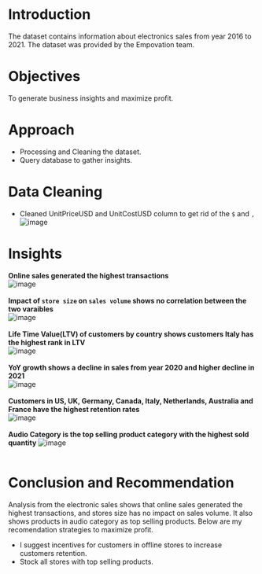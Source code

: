 # Introduction
The dataset contains information about electronics sales from year 2016 to 2021. The dataset was provided by the Empovation team.<br>
# Objectives
To generate business insights and maximize profit.<br>
# Approach
* Processing and Cleaning the dataset.
* Query database to gather insights. 
# Data Cleaning
* Cleaned UnitPriceUSD and UnitCostUSD column to get rid of the ```$``` and ```,```
  ![image](https://github.com/amiegirl/Data_Analyst_Portfolio_Projects/assets/81017006/c9688a11-5777-4198-a266-23a8d00699e8)
# Insights
**Online sales generated the highest transactions**<br>
![image](https://github.com/amiegirl/Data_Analyst_Portfolio_Projects/assets/81017006/bc086014-935c-4c00-8a9b-2d1f5b1bde2b)<br>
<br>
**Impact of ```store size``` on ```sales volume``` shows no correlation between the two varaibles**<br>
![image](https://github.com/amiegirl/Data_Analyst_Portfolio_Projects/assets/81017006/8a925820-a8af-4584-9adb-6360b9c4b680)<br>
<br>
**Life Time Value(LTV) of customers by country shows customers Italy has the highest rank in LTV**<br>
![image](https://github.com/amiegirl/Data_Analyst_Portfolio_Projects/assets/81017006/269e5e20-22ba-43c1-908e-76b53f5dc69d)
<br>
<br>
**YoY growth shows a decline in sales from year 2020 and higher decline in 2021**<br>
![image](https://github.com/amiegirl/Data_Analyst_Portfolio_Projects/assets/81017006/c1b36f03-868e-4e91-b5cd-bda1b7337596)
<br>
<br>
**Customers in US, UK, Germany, Canada, Italy, Netherlands, Australia and France have the highest retention rates**<br>
![image](https://github.com/amiegirl/Data_Analyst_Portfolio_Projects/assets/81017006/b802bb3f-fc6f-47f4-b6ef-c5e3ca0507fa)
<br>
<br>
**Audio Category is the top selling product category with the highest sold quantity**
![image](https://github.com/amiegirl/Data_Analyst_Portfolio_Projects/assets/81017006/6a4a7078-5871-4ef6-9e12-b9052d8cc436)
<br>
<br>
# Conclusion and Recommendation
Analysis from the electronic sales shows that online sales generated the highest transactions, and stores size has no impact on sales volume. It also shows products in audio category as top selling products.
Below are my recomendation strategies to maximize profit.
* I suggest incentives for customers in offline stores to increase customers retention.
* Stock all stores with top selling products.
